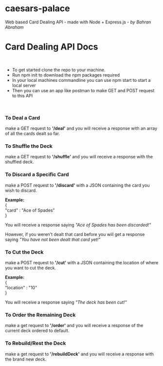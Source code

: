 # caesars-palace
Web based Card Dealing API - made with Node + Express.js - <i>by Bahran Abraham</i>

<h1>Card Dealing API Docs</h1>
<br>
<ul>
  <li>To get started clone the repo to your machine.</li>
  <li>Run npm init to download the npm packages required</li>
  <li>In your local machines commandline you can use npm start to start a local server</li>
  <li>Then you can use an app like postman to make GET and POST request to this API </li>
</ul>
<br>
<h3>To Deal a Card</h3>
<p>make a GET request to <b>'/deal'</b> and you will receive a response with an array of all the cards dealt so far.</p>
<h3>To Shuffle the Deck</h3>
<p>make a GET request to <b>'/shuffle'</b> and you will receive a response with the shuffled deck.</p>
<h3>To Discard a Specific Card</h3>
<p>make a POST request to <b>'/discard'</b> with a JSON containing the card you wish to discard.</p>
<p><b>Example:</b> <br>
  { <br>
    "card" : "Ace of Spades"
  <br>
  }
  <br>
<p>You will receive a response saying <i>"Ace of Spades has been discarded!"</i></p>
<p>However, if you weren't dealt that card before you will get a response saying <i>"You have not been dealt that card yet!"</i></p>
<h3>To Cut the Deck</h3>
<p>make a POST request to <b>'/cut'</b> with a JSON containing the location of where you want to cut the deck.</p>
<p><b>Example:</b> <br>
  { <br>
    "location" : "10"
  <br>
  }
  <br>
<p>You will receive a response saying <i>"The deck has been cut!"</i></p>
<h3>To Order the Remaining Deck</h3>
<p>make a get request to <b>'/order'</b> and you will receive a response of the current deck ordered to default.</p>
<h3>To Rebuild/Rest the Deck </h3>
<p>make a get request to <b>'/rebuildDeck'</b> and you will receive a response with the brand new deck.</p>
